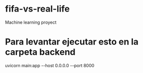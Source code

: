 # fifa-vs-real-life

Machine learning proyect

# Para levantar ejecutar esto en la carpeta backend

uvicorn main:app --host 0.0.0.0 --port 8000
